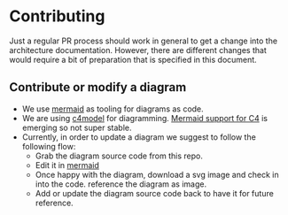 # Contributing 

Just a regular PR process should work in general to get a change into the architecture documentation. 
However, there are different changes that would require a bit of preparation that is specified in this document.  

## Contribute or modify a diagram

- We use [mermaid](https://mermaid-js.github.io/mermaid/#/) as tooling for diagrams as code.
- We are using [c4model](https://c4model.com/) for diagramming. [Mermaid support for C4](https://mermaid-js.github.io/mermaid/#/c4c) 
  is emerging so not super stable.
- Currently, in order to update a diagram we suggest to follow the following flow:
  - Grab the diagram source code from this repo.
  - Edit it in [mermaid](https://mermaid.live/)
  - Once happy with the diagram, download a svg image and check in into the code. reference the diagram as image.
  - Add or update the diagram source code back to have it for future reference.
